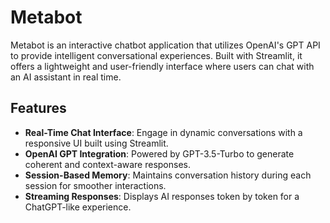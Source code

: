 # Metabot

Metabot is an interactive chatbot application that utilizes OpenAI's GPT API to provide intelligent conversational experiences. Built with Streamlit, it offers a lightweight and user-friendly interface where users can chat with an AI assistant in real time.

## Features

- **Real-Time Chat Interface**: Engage in dynamic conversations with a responsive UI built using Streamlit.
- **OpenAI GPT Integration**: Powered by GPT-3.5-Turbo to generate coherent and context-aware responses.
- **Session-Based Memory**: Maintains conversation history during each session for smoother interactions.
- **Streaming Responses**: Displays AI responses token by token for a ChatGPT-like experience.
